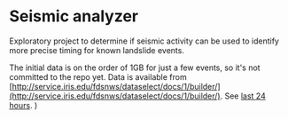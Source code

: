 Seismic analyzer
===

Exploratory project to determine if seismic activity can be used to identify more precise timing for known 
landslide events.

The initial data is on the order of 1GB for just a few events, so it's not committed to the repo yet. Data is 
available from 
[http://service.iris.edu/fdsnws/dataselect/docs/1/builder/](http://service.iris.edu/fdsnws/dataselect/docs/1/builder/). 
See [last 24 hours](https://earthquake.alaska.edu/partnerstations/SIT).
)
